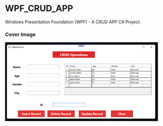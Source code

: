 # WPF_CRUD_APP
Windows Presentation Foundation (WPF) - A CRUD APP C# Project.


### Cover Image

<p align="left">
  <img src="https://github.com/zaheerniazipk/WPF_CRUD_APP/blob/main/Cover.png">
</p>
